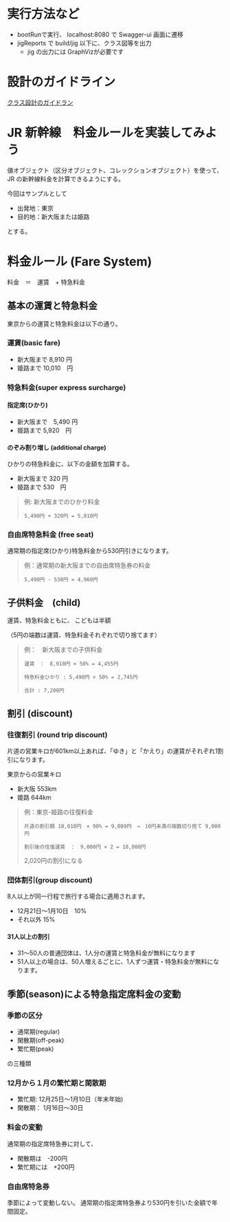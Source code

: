 # 実行方法など

- bootRunで実行、 localhost:8080 で Swagger-ui 画面に遷移
- jigReports で build/jig 以下に、クラス図等を出力
  - jig の出力には GraphVizが必要です

# 設計のガイドライン

[クラス設計のガイドラン](https://github.com/masuda220/business-logic-patterns/wiki/%E8%A8%AD%E8%A8%88%E3%82%AC%E3%82%A4%E3%83%89%E3%83%A9%E3%82%A4%E3%83%B3)

# JR 新幹線　料金ルールを実装してみよう

値オブジェクト（区分オブジェクト、コレックションオブジェクト）を使って、JR の新幹線料金を計算できるようにする。

今回はサンプルとして

- 出発地：東京
- 目的地：新大阪または姫路

とする。

# 料金ルール (Fare System)

料金　＝　運賃　+ 特急料金

## 基本の運賃と特急料金

東京からの運賃と特急料金は以下の通り。

### 運賃(basic fare)

- 新大阪まで 8,910 円
- 姫路まで 10,010　円

### 特急料金(super express surcharge)

#### 指定席(ひかり)

- 新大阪まで　5,490 円
- 姫路まで 5,920　円

#### のぞみ割り増し (additional charge)

ひかりの特急料金に、以下の金額を加算する。

- 新大阪まで 320 円
- 姫路まで 530　円

> 例: 新大阪までのひかり料金
>
> ```5,490円 + 320円 = 5,810円```

### 自由席特急料金 (free seat)

通常期の指定席(ひかり)特急料金から530円引きになります。

> 例：通常期の新大阪までの自由席特急券の料金
>
> ```5,490円 - 530円 = 4,960円```

## 子供料金　(child)

運賃、特急料金ともに、 こどもは半額

（5円の端数は運賃、特急料金それぞれで切り捨てます）

> 例：　新大阪までの子供料金
>
> ```運賃　：　8,910円 × 50% = 4,455円```
>
> ```特急料金ひかり : 5,490円 × 50% = 2,745円```
>
> ```合計 : 7,200円```
 

## 割引 (discount)

### 往復割引 (round trip discount)

片道の営業キロが601km以上あれば、「ゆき」と「かえり」の運賃がそれぞれ1割引になります。

東京からの営業キロ

- 新大阪 553km
- 姫路 644km

> 例：東京-姫路の往復料金
>
> ```片道の割引額 10,010円　× 90% = 9,009円　→　10円未満の端数切り捨て 9,000円```
>
> ```割引後の往復運賃　：　9,000円 × 2 = 18,000円```
>
> 2,020円の割引になる

### 団体割引(group discount)

8人以上が同一行程で旅行する場合に適用されます。

- 12月21日〜1月10日　10%
- それ以外 15%

#### 31人以上の割引 

- 31〜50人の普通団体は、1人分の運賃と特急料金が無料になります
- 51人以上の場合は、50人増えるごとに、1人ずつ運賃・特急料金が無料になります。

## 季節(season)による特急指定席料金の変動

### 季節の区分

- 通常期(regular)
- 閑散期(off-peak)
- 繁忙期(peak)

の三種類

### 12月から１月の繁忙期と閑散期

- 繁忙期: 12月25日〜1月10日（年末年始)
- 閑散期： 1月16日〜30日

### 料金の変動

通常期の指定席特急券に対して、

- 閑散期は　-200円
- 繁忙期には　+200円

### 自由席特急券

季節によって変動しない。
通常期の指定席特急券より530円を引いた金額で年間固定。